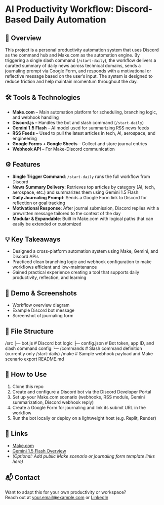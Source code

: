 # AI Productivity Workflow: Discord-Based Daily Automation

## 🧠 Overview
This project is a personal productivity automation system that uses Discord as the command hub and Make.com as the automation engine. By triggering a single slash command (`/start-daily`), the workflow delivers a curated summary of daily news across technical domains, sends a journaling prompt via Google Form, and responds with a motivational or reflective message based on the user’s input. The system is designed to reduce friction and help maintain momentum throughout the day.

## 🛠 Tools & Technologies
- **Make.com** – Main automation platform for scheduling, branching logic, and webhook handling  
- **Discord.js** – Handles the bot and slash command (`/start-daily`)  
- **Gemini 1.5 Flash** – AI model used for summarizing RSS news feeds  
- **RSS Feeds** – Used to pull the latest articles in tech, AI, aerospace, and engineering  
- **Google Forms + Google Sheets** – Collect and store journal entries  
- **Webhook API** – For Make-Discord communication

## ⚙️ Features
- **Single Trigger Command**: `/start-daily` runs the full workflow from Discord
- **News Summary Delivery**: Retrieves top articles by category (AI, tech, aerospace, etc.) and summarizes them using Gemini 1.5 Flash
- **Daily Journaling Prompt**: Sends a Google Form link to Discord for reflection or goal tracking
- **Motivational Response**: After journal submission, Discord replies with a prewritten message tailored to the context of the day
- **Modular & Expandable**: Built in Make.com with logical paths that can easily be extended or customized

## 💡 Key Takeaways
- Designed a cross-platform automation system using Make, Gemini, and Discord APIs
- Practiced clean branching logic and webhook configuration to make workflows efficient and low-maintenance
- Gained practical experience creating a tool that supports daily productivity, reflection, and learning

## 📸 Demo & Screenshots
- Workflow overview diagram
- Example Discord bot message
- Screenshot of journaling form

## 📁 File Structure
/src
├─ bot.js # Discord bot logic
├─ config.json # Bot token, app ID, and slash command config
└─ /commands # Slash command definition (currently only /start-daily)
/make # Sample webhook payload and Make scenario export
README.md


## 🚀 How to Use
1. Clone this repo  
2. Create and configure a Discord bot via the Discord Developer Portal  
3. Set up your Make.com scenario (webhooks, RSS module, Gemini summarization, Discord webhook reply)  
4. Create a Google Form for journaling and link its submit URL in the workflow  
5. Run the bot locally or deploy on a lightweight host (e.g. Replit, Render)

## 🔗 Links
- [Make.com](https://www.make.com/)  
- [Gemini 1.5 Flash Overview](https://deepmind.google/technologies/gemini/)  
- *(Optional: Add public Make scenario or journaling form template links here)*

## 📬 Contact
Want to adapt this for your own productivity or workspace?  
Reach out at [your.email@example.com](mailto:your.email@example.com) or [LinkedIn](https://www.linkedin.com/in/yourprofile)


